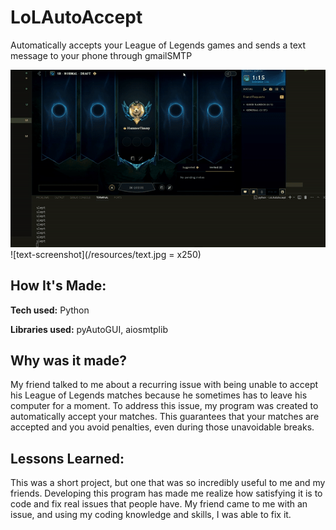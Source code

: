 # LoLAutoAccept
Automatically accepts your League of Legends games and sends a text message to your phone through gmailSMTP

![autoaccept-screenshot](/resources/autoaccept.gif)
![text-screenshot](/resources/text.jpg = x250)

## How It's Made:

**Tech used:** Python

**Libraries used:** pyAutoGUI, aiosmtplib

## Why was it made?
My friend talked to me about a recurring issue with being unable to accept his League of Legends matches because he sometimes has to leave his computer for a moment. To address this issue, my program was created to automatically accept your matches. This guarantees that your matches are accepted and you avoid penalties, even during those unavoidable breaks.

## Lessons Learned:
This was a short project, but one that was so incredibly useful to me and my friends. Developing this program has made me realize how satisfying it is to code and fix real issues that people have. My friend came to me with an issue, and using my coding knowledge and skills, I was able to fix it.




